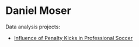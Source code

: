 # Daniel Moser

Data analysis projects:  
- [Influence of Penalty Kicks in Professional Soccer](https://djmwa.github.io/penaltykicks)

